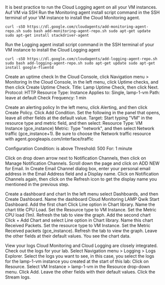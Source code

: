 It is best practice to run the Cloud Logging agent on all your VM instances.
Auf VM via SSH
Run the Monitoring agent install script command in the SSH terminal of your VM instance to install the Cloud Monitoring agent.

`curl -sSO https://dl.google.com/cloudagents/add-monitoring-agent-repo.sh sudo bash add-monitoring-agent-repo.sh
sudo apt-get update
sudo apt-get install stackdriver-agent`

Run the Logging agent install script command in the SSH terminal of your VM instance to install the Cloud Logging agent

`curl -sSO https://dl.google.com/cloudagents/add-logging-agent-repo.sh sudo bash add-logging-agent-repo.sh
sudo apt-get update
sudo apt-get install google-fluentd`

Create an uptime check
In the Cloud Console, click Navigation menu > Monitoring
In the Cloud Console, in the left menu, click Uptime checks, and then click Create Uptime Check.
Title: Lamp Uptime Check, then click Next.
Protocol: HTTP
Resource Type: Instance
Applies to: Single, lamp-1-vm
Path: leave at default
Check Frequency: 1 min

Create an alerting policy
In the left menu, click Alerting, and then click Create Policy.
Click Add Condition.
Set the following in the panel that opens, leave all other fields at the default value.
Target: Start typing "VM" in the resource type and metric field, and then select:
Resource Type: VM Instance (gce_instance)
Metric: Type "network", and then select Network traffic (gce_instance+1). Be sure to choose the Network traffic resource with agent.googleapis.com/interface/traffic

Configuration
Condition: is above
Threshold: 500
For: 1 minute

Click on drop down arrow next to Notification Channels, then click on Manage Notification Channels.
Scroll down the page and click on ADD NEW for Email.
In Create Email Channel dialog box, enter your personal email address in the Email Address field and a Display name.
Click on Notification Channels again, then click on the Refresh icon to get the display name you mentioned in the previous step.

Create a dashboard and chart
In the left menu select Dashboards, and then Create Dashboard.
Name the dashboard Cloud Monitoring LAMP Qwik Start Dashboard.
Add the first chart
Click Line option in Chart library.
Name the chart title CPU Load.
Set the Resource type to VM Instance.
Set the Metric CPU load (1m). Refresh the tab to view the graph.
Add the second chart
Click + Add Chart and select Line option in Chart library.
Name this chart Received Packets.
Set the resource type to VM Instance.
Set the Metric Received packets (gce_instance). Refresh the tab to view the graph.
Leave the other fields at their default values. You see the chart data.


View your logs
Cloud Monitoring and Cloud Logging are closely integrated. Check out the logs for your lab.
Select Navigation menu > Logging > Logs Explorer.
Select the logs you want to see, in this case, you select the logs for the lamp-1-vm instance you created at the start of this lab:
Click on Resource.
Select VM Instance > lamp-1-vm in the Resource drop-down menu.
Click Add.
Leave the other fields with their default values.
Click the Stream logs.
